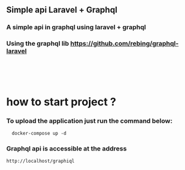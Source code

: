## Simple api Laravel + Graphql

### A simple api in graphql using laravel + graphql 
### Using the graphql lib https://github.com/rebing/graphql-laravel

<br>
<br>
<br>

# how to start project ? 

### To upload the application just run the command below: 
```
  docker-compose up -d
```
### Graphql api is accessible at the address
```
http://localhost/graphiql
```